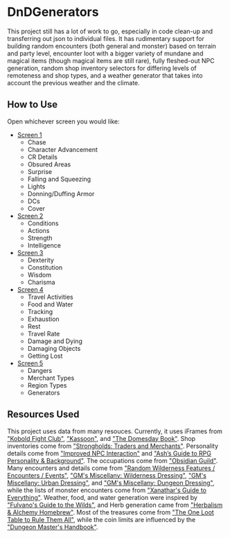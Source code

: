 # DnDGenerators

This project still has a lot of work to go, especially in code clean-up and transferring out json to individual files. It has rudimentary support for building random encounters (both general and monster) based on terrain and party level, encounter loot with a bigger variety of mundane and magical items (though magical items are still rare), fully fleshed-out NPC generation, random shop inventory selectors for differing levels of remoteness and shop types, and a weather generator that takes into account the previous weather and the climate.



## How to Use

Open whichever screen you would like:
* [Screen 1](https://jakekausler.github.io/DnDGenerators/screen1.html)
  * Chase
  * Character Advancement
  * CR Details
  * Obsured Areas
  * Surprise
  * Falling and Squeezing
  * Lights
  * Donning/Duffing Armor
  * DCs
  * Cover
* [Screen 2](https://jakekausler.github.io/DnDGenerators/screen2.html)
  * Conditions
  * Actions
  * Strength
  * Intelligence
* [Screen 3](https://jakekausler.github.io/DnDGenerators/screen3.html)
  * Dexterity
  * Constitution
  * Wisdom
  * Charisma
* [Screen 4](https://jakekausler.github.io/DnDGenerators/screen4.html)
  * Travel Activities
  * Food and Water
  * Tracking
  * Exhaustion
  * Rest
  * Travel Rate
  * Damage and Dying
  * Damaging Objects
  * Getting Lost
* [Screen 5](https://jakekausler.github.io/DnDGenerators/screen5.html)
  * Dangers
  * Merchant Types
  * Region Types
  * Generators

## Resources Used

This project uses data from many resouces. Currently, it uses iFrames from ["Kobold Fight Club"](https://kobold.club/fight/#/encounter-builder), ["Kassoon"](https://www.kassoon.com/dnd/town-generator/), and ["The Domesday Book"](https://www.rpglibrary.org/utils/meddemog/). Shop inventories come from ["Strongholds: Traders and Merchants"](https://www.dmsguild.com/product/209113/WH-Traders--Merchants-Inventories-for-28-different-types-of-merchant-indexed-by-quality). Personality details come from ["Improved NPC Interaction"](https://www.dmsguild.com/product/214202/Improved-NPC-Interactions) and ["Ash’s Guide to RPG Personality & Background"](http://rpg.ashami.com/). The occupations come from ["Obsidian Guild"](https://embyr.obsidianportal.com/wiki_pages/npc-occupations). Many encounters and details come from ["Random Wilderness Features / Encounters / Events"](https://drive.google.com/file/d/0Bw1kyeBlBRE9RHJxdnRDN201VzA/view), ["GM's Miscellany: Wilderness Dressing"](https://www.drivethrurpg.com/product/126812/GMs-Miscellany-Wilderness-Dressing), ["GM's Miscellany: Urban Dressing"](https://www.drivethrurpg.com/product/131653/GMs-Miscellany-Urban-Dressing?src=also_purchased), and ["GM's Miscellany: Dungeon Dressing"](https://www.drivethrurpg.com/product/133198/GMs-Miscellany-Dungeon-Dressing?src=also_purchased), while the lists of monster encounters come from ["Xanathar's Guide to Everything"](http://dnd.wizards.com/products/tabletop-games/rpg-products/xanathars-guide-everything). Weather, food, and water generation were inspired by ["Fulvano's Guide to the Wilds"](https://www.drivethrurpg.com/product/242214/Fulvanos-Guide-to-the-Wilds), and Herb generation came from ["Herbalism & Alchemy Homebrew"](https://drive.google.com/file/d/0B7CIGCMCtoETVmhDNEZMbUVweTg/view). Most of the treasures come from ["The One Loot Table to Rule Them All"](https://docs.google.com/spreadsheets/d/1lIKwMVNbJLTE8b5iHbhEMFef8o7WuVsy1s0-I0k3ohA/edit#gid=0), while the coin limits are influenced by the ["Dungeon Master's Handbook"](http://dnd.wizards.com/products/tabletop-games/rpg-products/dungeon-masters-guide).
